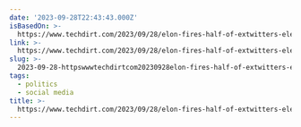 ```yaml
---
date: '2023-09-28T22:43:43.000Z'
isBasedOn: >-
  https://www.techdirt.com/2023/09/28/elon-fires-half-of-extwitters-election-integrity-team-because-a-manager-liked-a-tweet-calling-him-a-fucking-dipshit/
link: >-
  https://www.techdirt.com/2023/09/28/elon-fires-half-of-extwitters-election-integrity-team-because-a-manager-liked-a-tweet-calling-him-a-fucking-dipshit/
slug: >-
  2023-09-28-httpswwwtechdirtcom20230928elon-fires-half-of-extwitters-election-integrity-team-because-a-manager-liked-a-tweet-calling-him-a-fucking-dipshit
tags:
  - politics
  - social media
title: >-
  https://www.techdirt.com/2023/09/28/elon-fires-half-of-extwitters-election-integrity-team-because-a-manager-liked-a-tweet-calling-him-a-fucking-dipshit/
---
```


